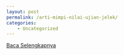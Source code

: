 ```yaml
---
layout: post
permalink: /arti-mimpi-nilai-ujian-jelek/
categories:
    - Uncategorized
---
```


[Baca Selengkapnya](/02)